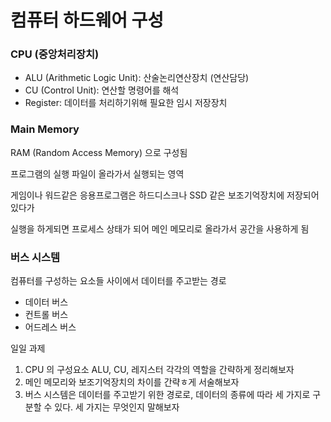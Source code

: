 # 컴퓨터 하드웨어 구성
### CPU (중앙처리장치)
- ALU (Arithmetic Logic Unit): 산술논리연산장치 (연산담당)
- CU (Control Unit): 연산할 명령어를 해석
- Register: 데이터를 처리하기위해 필요한 임시 저장장치

### Main Memory
RAM (Random Access Memory) 으로 구성됨

프로그램의 실행 파일이 올라가서 실행되는 영역

게임이나 워드같은 응용프로그램은 하드디스크나 SSD 같은 보조기억장치에 저장되어 있다가

실행을 하게되면 프로세스 상태가 되어 메인 메모리로 올라가서 공간을 사용하게 됨

### 버스 시스템
컴퓨터를 구성하는 요소들 사이에서 데이터를 주고받는 경로
- 데이터 버스
- 컨트롤 버스
- 어드레스 버스

일일 과제
1. CPU 의 구성요소 ALU, CU, 레지스터 각각의 역할을 간략하게 정리해보자
2. 메인 메모리와 보조기억장치의 차이를 간략ㅎ게 서술해보자
3. 버스 시스템은 데이터를 주고받기 위한 경로로, 데이터의 종류에 따라 세 가지로 구분할 수 있다. 세 가지는 무엇인지 말해보자